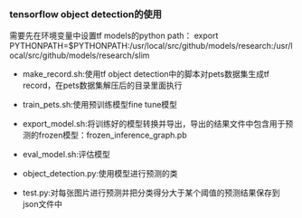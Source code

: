 ### tensorflow object detection的使用
需要先在环境变量中设置tf models的python path：
export PYTHONPATH=$PYTHONPATH:/usr/local/src/github/models/research:/usr/local/src/github/models/research/slim

+ make_record.sh:使用tf object detection中的脚本对pets数据集生成tf record，在pets数据集解压后的目录里面执行
+ train_pets.sh:使用预训练模型fine tune模型
+ export_model.sh:将训练好的模型转换并导出，导出的结果文件中包含用于预测的frozen模型：frozen_inference_graph.pb
+ eval_model.sh:评估模型

+ object_detection.py:使用模型进行预测的类
+ test.py:对每张图片进行预测并把分类得分大于某个阈值的预测结果保存到json文件中